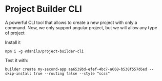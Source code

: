 # Project Builder CLI

A powerful CLI tool that allows to create a new project with only a command.
Now, we only support angular project, but we will allow any type of project

Install it
```
npm i -g @danils/project-builder-cli 
```

Test it with:

```
builder create my-second-app aa6539bd-efef-4bc7-a668-b538f557d6ed --skip-install true --routing false --style "scss"
```
